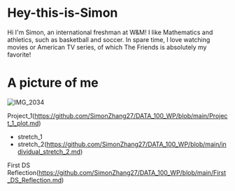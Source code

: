 # Hey-this-is-Simon
Hi I'm Simon, an international freshman at W&M! I like Mathematics and athletics, such as basketball and soccer. In spare time, I love watching movies or American TV series, of which The Friends is absolutely my favorite!

# A picture of me
![IMG_2034](https://user-images.githubusercontent.com/78221789/107217743-959a3400-6a49-11eb-82c3-f1a0d3e541a8.JPG)



Project_1(https://github.com/SimonZhang27/DATA_100_WP/blob/main/Project_1_plot.md)
- stretch_1
- stretch_2(https://github.com/SimonZhang27/DATA_100_WP/blob/main/individual_stretch_2.md)

First DS Reflection(https://github.com/SimonZhang27/DATA_100_WP/blob/main/First_DS_Reflection.md)
